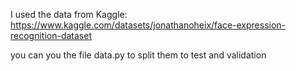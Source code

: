 I used the data from Kaggle:
https://www.kaggle.com/datasets/jonathanoheix/face-expression-recognition-dataset

you can you the file data.py to split them to test and validation 
